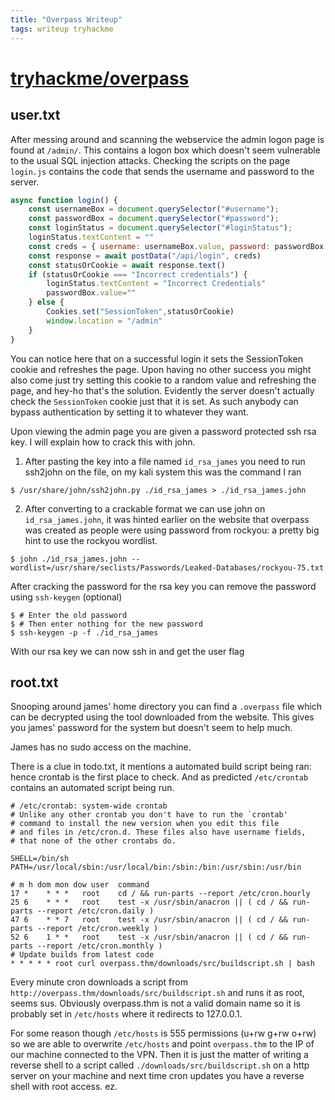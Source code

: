 ```yaml
---
title: "Overpass Writeup"
tags: writeup tryhackme
---
```


# [tryhackme/overpass](https://tryhackme.com/room/overpass)

## user.txt

After messing around and scanning the webservice the admin logon page is found at `/admin/`. 
This contains a logon box which doesn't seem vulnerable to the usual SQL injection attacks.
Checking the scripts on the page `login.js` contains the code that sends the username and password to
the server.

```js
async function login() {
    const usernameBox = document.querySelector("#username");
    const passwordBox = document.querySelector("#password");
    const loginStatus = document.querySelector("#loginStatus");
    loginStatus.textContent = ""
    const creds = { username: usernameBox.value, password: passwordBox.value }
    const response = await postData("/api/login", creds)
    const statusOrCookie = await response.text()
    if (statusOrCookie === "Incorrect credentials") {
        loginStatus.textContent = "Incorrect Credentials"
        passwordBox.value=""
    } else {
        Cookies.set("SessionToken",statusOrCookie)
        window.location = "/admin"
    }
}
```

You can notice here that on a successful login it sets the SessionToken cookie and refreshes the page.
Upon having no other success you might also come just try setting this cookie to a random value and
refreshing the page, and hey-ho that's the solution. Evidently the server doesn't actually check the
`SessionToken` cookie just that it is set. As such anybody can bypass authentication by setting it to
whatever they want.


Upon viewing the admin page you are given a password protected ssh rsa key. I will explain how to crack
this with john.
1. After pasting the key into a file named `id_rsa_james` you need to run ssh2john on the file, on my
kali system this was the command I ran
```shell
$ /usr/share/john/ssh2john.py ./id_rsa_james > ./id_rsa_james.john
```
2. After converting to a crackable format we can use john on `id_rsa_james.john`, it was hinted earlier
on the website that overpass was created as people were using password from rockyou: a pretty big hint
to use the rockyou wordlist.
```shell
$ john ./id_rsa_james.john --wordlist=/usr/share/seclists/Passwords/Leaked-Databases/rockyou-75.txt
```


After cracking the password for the rsa key you can remove the password using `ssh-keygen` (optional)
```shell
$ # Enter the old password
$ # Then enter nothing for the new password
$ ssh-keygen -p -f ./id_rsa_james
```


With our rsa key we can now ssh in and get the user flag

## root.txt

Snooping around james' home directory you can find a `.overpass` file which can be decrypted using
the tool downloaded from the website. This gives you james' password for the system but doesn't seem
to help much.

James has no sudo access on the machine.

There is a clue in todo.txt, it mentions a automated build script being ran: hence crontab is the first
place to check. And as predicted `/etc/crontab` contains an automated script being run.
```shell
# /etc/crontab: system-wide crontab                                                                                                                                                                                                          
# Unlike any other crontab you don't have to run the `crontab'                                                                                                                                                                               
# command to install the new version when you edit this file                                                                                                                                                                                 
# and files in /etc/cron.d. These files also have username fields,                                                                                                                                                                           
# that none of the other crontabs do.                                                                                                                                                                                                        
                                                                                                                                                                                                                                             
SHELL=/bin/sh                                                                                                                                                                                                                                
PATH=/usr/local/sbin:/usr/local/bin:/sbin:/bin:/usr/sbin:/usr/bin                                                                                                                                                                            
                                                                                                                                                                                                                                             
# m h dom mon dow user  command                                                                                                                                                                                                              
17 *    * * *   root    cd / && run-parts --report /etc/cron.hourly                                                                                                                                                                          
25 6    * * *   root    test -x /usr/sbin/anacron || ( cd / && run-parts --report /etc/cron.daily )                                                                                                                                          
47 6    * * 7   root    test -x /usr/sbin/anacron || ( cd / && run-parts --report /etc/cron.weekly )                                                                                                                                         
52 6    1 * *   root    test -x /usr/sbin/anacron || ( cd / && run-parts --report /etc/cron.monthly )                                                                                                                                        
# Update builds from latest code                                                                                                                                                                                                             
* * * * * root curl overpass.thm/downloads/src/buildscript.sh | bash
```

Every minute cron downloads a script from `http://overpass.thm/downloads/src/buildscript.sh` and runs it
as root, seems sus. Obviously overpass.thm is not a valid domain name so it is probably set in `/etc/hosts`
where it redirects to 127.0.0.1.

For some reason though `/etc/hosts` is 555 permissions (u+rw g+rw o+rw) so we are able to overwrite
`/etc/hosts` and point `overpass.thm` to the IP of our machine connected to the VPN. Then it is just the
matter of writing a reverse shell to a script called `./downloads/src/buildscript.sh` on a http server on
your machine and next time cron updates you have a reverse shell with root access. ez.

